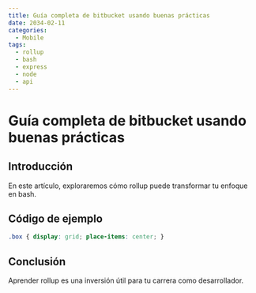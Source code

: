 ```yaml
---
title: Guía completa de bitbucket usando buenas prácticas
date: 2034-02-11
categories:
  - Mobile
tags:
  - rollup
  - bash
  - express
  - node
  - api
---
```


# Guía completa de bitbucket usando buenas prácticas

## Introducción

En este artículo, exploraremos cómo rollup puede transformar tu enfoque en bash.

## Código de ejemplo

```css
.box { display: grid; place-items: center; }
```

## Conclusión

Aprender rollup es una inversión útil para tu carrera como desarrollador.